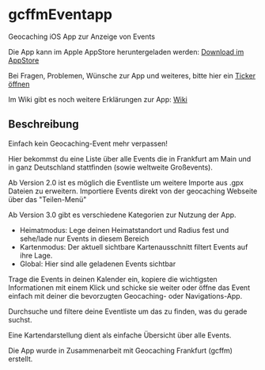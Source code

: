 # gcffmEventapp

Geocaching iOS App zur Anzeige von Events

Die App kann im Apple AppStore heruntergeladen werden: [Download im AppStore](https://apps.apple.com/de/app/gcffm-eventapp/id1449297839)

Bei Fragen, Problemen, Wünsche zur App und weiteres, bitte hier ein [Ticker öffnen](https://github.com/andre0707/gcffmEventapp/issues)

Im Wiki gibt es noch weitere Erklärungen zur App: [Wiki](https://github.com/andre0707/gcffmEventapp/wiki)


## Beschreibung

Einfach kein Geocaching-Event mehr verpassen!

Hier bekommst du eine Liste über alle Events die in Frankfurt am Main und in ganz Deutschland stattfinden (sowie weltweite Großevents).

Ab Version 2.0 ist es möglich die Eventliste um weitere Importe aus .gpx Dateien zu erweitern.
Importiere Events direkt von der geocaching Webseite über das "Teilen-Menü"

Ab Version 3.0 gibt es verschiedene Kategorien zur Nutzung der App.
- Heimatmodus: Lege deinen Heimatstandort und Radius fest und sehe/lade nur Events in diesem Bereich
- Kartenmodus: Der aktuell sichtbare Kartenausschnitt filtert Events auf ihre Lage.
- Global: Hier sind alle geladenen Events sichtbar 

Trage die Events in deinen Kalender ein, kopiere die wichtigsten Informationen mit einem Klick und schicke sie weiter oder öffne das Event einfach mit deiner die bevorzugten Geocaching- oder Navigations-App.

Durchsuche und filtere deine Eventliste um das zu finden, was du gerade suchst.

Eine Kartendarstellung dient als einfache Übersicht über alle Events.

Die App wurde in Zusammenarbeit mit Geocaching Frankfurt (gcffm) erstellt.
